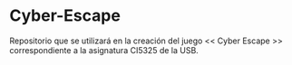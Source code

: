 # Cyber-Escape
Repositorio que se utilizará en la creación del juego &lt;&lt; Cyber Escape >> correspondiente a la asignatura CI5325 de la USB.
